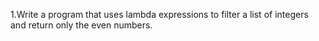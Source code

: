 1.Write a program that uses lambda expressions to filter a list of integers and return only the even numbers. 
